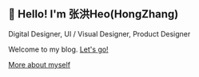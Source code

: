## 👋 Hello! I'm 张洪Heo(HongZhang)

Digital Designer, UI / Visual Designer, Product Designer

Welcome to my blog. [Let's go!](https://blog.zhheo.com/)

[More about myself](https://zhheo.com/)
